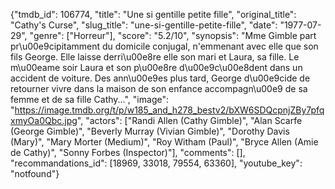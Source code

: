 {"tmdb_id": 106774, "title": "Une si gentille petite fille", "original_title": "Cathy's Curse", "slug_title": "une-si-gentille-petite-fille", "date": "1977-07-29", "genre": ["Horreur"], "score": "5.2/10", "synopsis": "Mme Gimble part pr\u00e9cipitamment du domicile conjugal, n'emmenant avec elle que son fils George. Elle laisse derri\u00e8re elle son mari et Laura, sa fille. Le m\u00eame soir Laura et son p\u00e8re d\u00e9c\u00e8dent dans un accident de voiture. Des ann\u00e9es plus tard, George d\u00e9cide de retourner vivre dans la maison de son enfance accompagn\u00e9 de sa femme et de sa fille Cathy...", "image": "https://image.tmdb.org/t/p/w185_and_h278_bestv2/bXW6SDQcpnjZBy7pfqxmyOa0Qbc.jpg", "actors": ["Randi Allen (Cathy Gimble)", "Alan Scarfe (George Gimble)", "Beverly Murray (Vivian Gimble)", "Dorothy Davis (Mary)", "Mary Morter (Medium)", "Roy Witham (Paul)", "Bryce Allen (Amie de Cathy)", "Sonny Forbes (Inspector)"], "comments": [], "recommandations_id": [18969, 33018, 79554, 63360], "youtube_key": "notfound"}